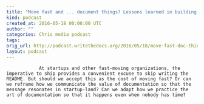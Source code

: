 ```yaml
---
title: "Move fast and ... document things? Lessons learned in building documentation culture at a startup, by Ruthie BenDor"
kind: podcast
created_at: 2016-05-18 00:00:00 UTC
author: ""
categories: Chris media podcast
tags: 
orig_url: http://podcast.writethedocs.org/2016/05/18/move-fast-doc-things-ruthie-bendor/
layout: podcast
---
```


                At startups and other fast-moving organizations, the imperative to ship provides a convenient excuse to skip writing the README. But should we accept this as the cost of moving fast? Or can we reframe how we communicate the value of documentation so that the message resonates in startup-land? Can we adapt how we practice the art of documentation so that it happens even when nobody has time?
            